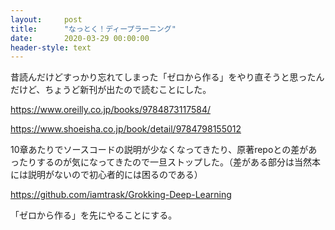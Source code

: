 ```yaml
---
layout:     post
title:      "なっとく！ディープラーニング"
date:       2020-03-29 00:00:00
header-style: text
---
```

昔読んだけどすっかり忘れてしまった「ゼロから作る」をやり直そうと思ったんだけど、ちょうど新刊が出たので読むことにした。

<https://www.oreilly.co.jp/books/9784873117584/>


<https://www.shoeisha.co.jp/book/detail/9784798155012>


10章あたりでソースコードの説明が少なくなってきたり、原著repoとの差があったりするのが気になってきたので一旦ストップした。（差がある部分は当然本には説明がないので初心者的には困るのである）

<https://github.com/iamtrask/Grokking-Deep-Learning>

「ゼロから作る」を先にやることにする。

